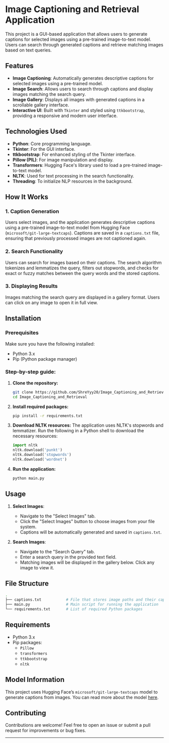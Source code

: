 # Image Captioning and Retrieval Application

This project is a GUI-based application that allows users to generate captions for selected images using a pre-trained image-to-text model. Users can search through generated captions and retrieve matching images based on text queries.

## Features
- **Image Captioning**: Automatically generates descriptive captions for selected images using a pre-trained model.
- **Image Search**: Allows users to search through captions and display images matching the search query.
- **Image Gallery**: Displays all images with generated captions in a scrollable gallery interface.
- **Interactive UI**: Built with `Tkinter` and styled using `ttkbootstrap`, providing a responsive and modern user interface.

## Technologies Used
- **Python**: Core programming language.
- **Tkinter**: For the GUI interface.
- **ttkbootstrap**: For enhanced styling of the Tkinter interface.
- **Pillow (PIL)**: For image manipulation and display.
- **Transformers**: Hugging Face's library used to load a pre-trained image-to-text model.
- **NLTK**: Used for text processing in the search functionality.
- **Threading**: To initialize NLP resources in the background.

## How It Works
### 1. Caption Generation
Users select images, and the application generates descriptive captions using a pre-trained image-to-text model from Hugging Face (`microsoft/git-large-textcaps`). Captions are saved in a `captions.txt` file, ensuring that previously processed images are not captioned again.

### 2. Search Functionality
Users can search for images based on their captions. The search algorithm tokenizes and lemmatizes the query, filters out stopwords, and checks for exact or fuzzy matches between the query words and the stored captions.

### 3. Displaying Results
Images matching the search query are displayed in a gallery format. Users can click on any image to open it in full view.

## Installation

### Prerequisites
Make sure you have the following installed:
- Python 3.x
- Pip (Python package manager)

### Step-by-step guide:
1. **Clone the repository:**
    ```bash
    git clone https://github.com/ShreYyy20/Image_Captioning_and_Retrieval.git
    cd Image_Captioning_and_Retrieval
    ```

2. **Install required packages:**
    ```bash
    pip install -r requirements.txt
    ```

3. **Download NLTK resources:**
    The application uses NLTK's stopwords and lemmatizer. Run the following in a Python shell to download the necessary resources:
    ```python
    import nltk
    nltk.download('punkt')
    nltk.download('stopwords')
    nltk.download('wordnet')
    ```

4. **Run the application:**
    ```bash
    python main.py
    ```

## Usage
1. **Select Images**: 
   - Navigate to the "Select Images" tab.
   - Click the "Select Images" button to choose images from your file system.
   - Captions will be automatically generated and saved in `captions.txt`.
   
2. **Search Images**:
   - Navigate to the "Search Query" tab.
   - Enter a search query in the provided text field.
   - Matching images will be displayed in the gallery below. Click any image to view it.

## File Structure
```bash
.
├── captions.txt           # File that stores image paths and their captions
├── main.py                # Main script for running the application
└── requirements.txt       # List of required Python packages
```

## Requirements
- Python 3.x
- Pip packages:
  - `Pillow`
  - `transformers`
  - `ttkbootstrap`
  - `nltk`

## Model Information
This project uses Hugging Face’s `microsoft/git-large-textcaps` model to generate captions from images. You can read more about the model [here](https://huggingface.co/microsoft/git-large-textcaps).


## Contributing
Contributions are welcome! Feel free to open an issue or submit a pull request for improvements or bug fixes.

---
